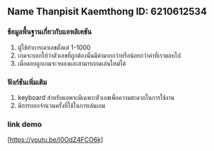 ## Name Thanpisit Kaemthong ID: 6210612534

### ข้อมูลพื้นฐานเกี่ยวกับแอพลิเคชัน
1. ผู้ใช้ทำการเดาเลขตั้งแต่ 1-1000
2. เกมจะบอกใบ้ว่าตัวเลขที่ถูกต้องนั้นมีค่ามากกว่าหรือน้อยกว่าค่าที่เราตอบไป
3. เมื่อตอบถูกเกมจะจบลงและสามารถกดเล่นใหม่ได้

### ฟังก์ชันเพิ่มเติม
1. keyboard สำหรับแอพจะมีเฉพาะตัวเลขเพื่อความสะดวกในการใช้งาน
2. มีการบอกจำนวนครั้งที่ใช้ในการเล่นเกม

### link demo
[https://youtu.be/I0OdZ4FCO6k]
